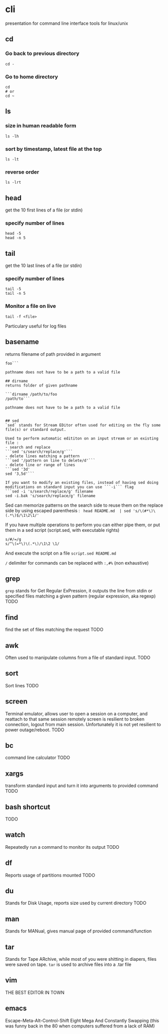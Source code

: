 # cli
presentation for command line interface tools for linux/unix
## cd
### Go back to previous directory
```
cd -
```
### Go to home directory 
```
cd
# or
cd ~
```

## ls
### size in human readable form
```ls -lh```
### sort by timestamp, latest file at the top
```ls -lt```
### reverse order
```ls -lrt```

## head
get the 10 first lines of a file (or stdin)
### specify number of lines
```
head -5
head -n 5
```

## tail
get the 10 last lines of a file (or stdin)
### specify number of lines
```
tail -5
tail -n 5
```
### Monitor a file on live
```tail -f <file>```

Particulary useful for log files

## basename
returns filename of path provided in argument

```basename /path/to/foo
foo```

pathname does not have to be a path to a valid file

## dirname
returns folder of given pathname

```dirname /path/to/foo
/path/to```

pathname does not have to be a path to a valid file


## sed
`sed` stands for Stream EDitor often used for editing on the fly some file(s) or standard output.

Used to perform automatic edititon on an input stream or an existing file :
- search and replace
```sed 's/search/replace/g'```
- delete lines matching a pattern
```sed '/pattern on line to delete/d'```
- delete line or range of lines
```sed '3d'
sed '3,5d'```

If you want to modify an existing files, instead of having sed doing modifications on standard input you can use ```-i``` flag
```sed -i 's/search/replace/g' filename
sed -i.bak 's/search/replace/g' filename
```

Sed can memorize patterns on the search side to reuse them on the replace side by using escaped parenthesis :
``` head README.md  | sed 's/\(#*\)\(.*\)$/\1\2\1/'```

If you have multiple operations to perform you can either pipe them, or put them in a sed script (script.sed, with executable rights)
``` #!/bin/sed -f
s/#/=/g
s/^\(=*\)\(.*\)/\1\2 \1/
```
And execute the script on a file
```script.sed README.md```

```/``` delimiter for commands can be replaced with ```:,#%``` (non exhaustive)


## grep
`grep` stands for Get Regular ExPression, it outputs the line from stdin or specified files matching a given pattern (regular expression, aka regexp)
TODO

## find
find the set of files matching the request
TODO

## awk
Often used to manipulate columns from a file of standard input.
TODO

## sort
Sort lines
TODO

## screen
Terminal emulator, allows user to open a session on a computer, and reattach to that same session remotely
screen is resilient to broken connection, logout from main session. Unfortunately it is not yet resilient to power outage/reboot.
TODO

## bc
command line calculator
TODO

## xargs
transform standard input and turn it into arguments to provided command
TODO

## bash shortcut
TODO

## watch
Repeatedly run a command to monitor its output
TODO

## df
Reports usage of partitions mounted
TODO

## du
Stands for Disk Usage, reports size used by current directory
TODO

## man
Stands for MANual, gives manual page of provided command/function

## tar
Stands for Tape ARchive, while most of you were shitting in diapers, files were saved on tape.
`tar` is used to archive files into a .tar file

## vim
THE BEST EDITOR IN TOWN

## emacs
Escape-Meta-Alt-Control-Shift
Eight Mega And Constantly Swapping (this was funny back in the 80 when computers suffered from a lack of RAM)
